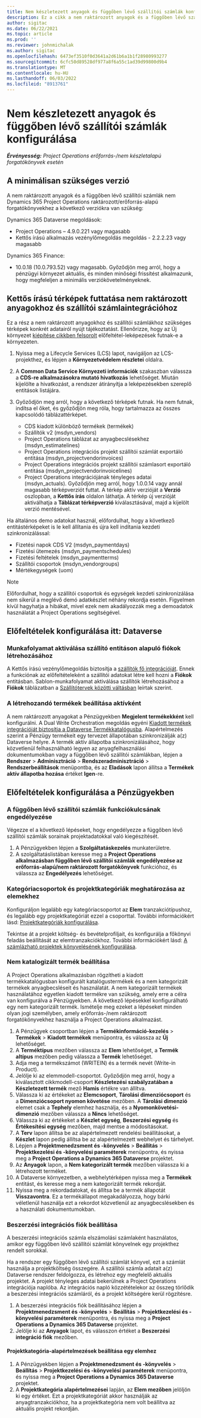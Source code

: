 ```yaml
---
title: Nem készletezett anyagok és függőben lévő szállítói számlák konfigurálása
description: Ez a cikk a nem raktározott anyagok és a függőben lévő szállítói számlák engedélyezését ismerteti.
author: sigitac
ms.date: 06/22/2021
ms.topic: article
ms.prod: ''
ms.reviewer: johnmichalak
ms.author: sigitac
ms.openlocfilehash: 6473ef3510f0d3641a2d61b6a1b1f28980993277
ms.sourcegitcommit: 6cfc50d89528df977a8f6a55c1ad39d99800d9b4
ms.translationtype: MT
ms.contentlocale: hu-HU
ms.lasthandoff: 06/03/2022
ms.locfileid: "8913761"
---
```

# <a name="configure-non-stocked-materials-and-pending-vendor-invoices"></a>Nem készletezett anyagok és függőben lévő szállítói számlák konfigurálása

_**Érvényesség:** Project Operations erőforrás-/nem készletalapú forgatókönyvek esetén_

## <a name="minimum-version-requirement"></a>A minimálisan szükséges verzió

A nem raktározott anyagok és a függőben lévő szállítói számlák nem Dynamics 365 Project Operations raktározott/erőforrás-alapú forgatókönyvekhez a következő verziókra van szükség:

Dynamics 365 Dataverse megoldások:

- Project Operations – 4.9.0.221 vagy magasabb
- Kettős írású alkalmazás vezénylőmegoldás megoldás - 2.2.2.23 vagy magasabb

Dynamics 365 Finance:
- 10.0.18 (10.0.793.52) vagy magasabb. Győződjön meg arról, hogy a pénzügyi környezet aktuális, és minden minőségi frissítést alkalmazunk, hogy megfeleljen a minimális verziókövetelményeknek.

## <a name="run-dual-write-maps-for-non-stocked-materials-and-vendor-invoice-integration"></a>Kettős írású térképek futtatása nem raktározott anyagokhoz és szállítói számlaintegrációhoz

Ez a rész a nem raktározott anyagokhoz és szállítói számlákhoz szükséges térképek konkrét adatairól nyújt tájékoztatást. Ellenőrizze, hogy az Új környezet [kiépítése cikkben felsorolt](../environment/resource-provision-new-environment.md#run-project-operations-dual-write-maps) előfeltétel-leképezések futnak-e a környezeten.

1. Nyissa meg a Lifecycle Services (LCS) lapot, navigáljon az LCS-projekthez, és lépjen a **Környezetvédelem részletei** oldalra.
2. A **Common Data Service Környezeti információk** szakaszban válassza a **CDS-re alkalmazásokra mutató hivatkozás** lehetőséget. Miután kijelölte a hivatkozást, a rendszer átirányítja a leképezésekben szereplő entitások listájára.
3. Győződjön meg arról, hogy a következő térképek futnak. Ha nem futnak, indítsa el őket, és győződjön meg róla, hogy tartalmazza az összes kapcsolódó táblázattérképet.

    - CDS kiadott különböző termékek (termékek)
    - Szállítók v2 (msdyn_vendors)
    - Project Operations táblázat az anyagbecslésekhez (msdyn_estimatelines)
    - Project Operations integrációs projekt szállítói számlát exportáló entitása (msdyn_projectvendorinvoices)
    - Project Operations integrációs projekt szállítói számlasort exportáló entitása (msdyn_projectvendorinvoicelines)
    - Project Operations integrációjának tényleges adatai (msdyn_actuals). Győződjön meg arról, hogy 1.0.0.14 vagy annál magasabb térképverziót futtat. A térkép aktív verzióját a **Verzió** oszlopban, a **Kettős írás** oldalon láthatja. A térkép új verzióját aktiválhatja a **Táblázat térképverzió** kiválasztásával, majd a kijelölt verzió mentésével.

Ha általános demo adatokat használ, előfordulhat, hogy a következő entitástérképeket is le kell állítania és újra kell indítania kezdeti szinkronizálással:
  - Fizetési napok CDS V2 (msdyn_paymentdays)
  - Fizetési ütemezés (msdyn_paymentschedules)
  - Fizetési feltételek (msdyn_paymentterms)
  - Szállítói csoportok (msdyn_vendorgroups)
  - Mértékegységek (uom)

> [!NOTE]
> Előfordulhat, hogy a szállítói csoportok és egységek kezdeti szinkronizálása nem sikerül a meglévő demó adatkészlet néhány rekordja esetén. Figyelmen kívül hagyhatja a hibákat, mivel ezek nem akadályozzák meg a demoadatok használatát a Project Operations segítségével.

## <a name="configure-prerequisites-in-dataverse"></a>Előfeltételek konfigurálása itt: Dataverse

### <a name="activate-workflow-to-create-accounts-based-on-vendor-entity"></a>Munkafolyamat aktiválása szállító entitáson alapuló fiókok létrehozásához

A Kettős írású vezénylőmegoldás biztosítja a [szállítók fő integrációját](/dynamics365/fin-ops-core/dev-itpro/data-entities/dual-write/vendor-mapping). Ennek a funkciónak az előfeltételeként a szállítói adatokat létre kell hozni a **Fiókok** entitásban. Sablon-munkafolyamat aktiválása szállítók létrehozásához a **Fiókok** táblázatban a [Szállítótervek közötti váltásban](/dynamics365/fin-ops-core/dev-itpro/data-entities/dual-write/vendor-switch) leírtak szerint.

### <a name="set-products-to-be-created-as-active"></a>A létrehozandó termékek beállítása aktívként

A nem raktározott anyagokat a Pénzügyekben **Megjelent termékekként** kell konfigurálni. A Dual Write Orchestration megoldás egyéni [Kiadott termékek integrációját biztosítja a Dataverse Termékkatalógusba](/dynamics365/fin-ops-core/dev-itpro/data-entities/dual-write/product-mapping). Alapértelmezés szerint a Pénzügy termékeit egy tervezet állapotában szinkronizálják a(z) Dataverse helyre. A termék aktív állapotba szinkronizálásához, hogy közvetlenül felhasználható legyen az anyagfelhasználási dokumentumokban vagy a függőben lévő szállítói számlákban, lépjen a **Rendszer** > **Adminisztráció** > **Rendszeradminisztráció** > **Rendszerbeállítások** menüpontba, és az **Eladások** lapon állítsa a **Termékek aktív állapotba hozása** értéket **Igen**-re.

## <a name="configure-prerequisites-in-finance"></a>Előfeltételek konfigurálása a Pénzügyekben

### <a name="enable-the-feature-key-for-pending-vendor-invoices"></a>A függőben lévő szállítói számlák funkciókulcsának engedélyezése

Végezze el a következő lépéseket, hogy engedélyezze a függőben lévő szállítói számlák sorainak projektadatokkal való kiegészítését.

1. A Pénzügyekben lépjen a **Szolgáltatáskezelés** munkaterületre.
2. A szolgáltatáslistában keresse meg a **Project Operations alkalmazásban függőben lévő szállítói számlák engedélyezése az erőforrás-alapú/nem raktározott forgatókönyvek** funkcióhoz, és válassza az **Engedélyezés** lehetőséget.

### <a name="define-category-groups-and-project-categories-for-items"></a>Kategóriacsoportok és projektkategóriák meghatározása az elemekhez

Konfiguráljon legalább egy kategóriacsoportot az **Elem** tranzakciótípushoz, és legalább egy projektkategóriát ezzel a csoporttal. További információkért lásd: [Projektkategóriák konfigurálása](../project-accounting/configure-project-categories.md#category-groups).

Tekintse át a projekt költség- és bevételprofiljait, és konfigurálja a főkönyvi feladás beállítását az elemtranzakciókhoz. További információkért lásd: [A számlázható projektek könyvelésének konfigurálása](../project-accounting/configure-accounting-billable-projects.md).

### <a name="set-up-a-write-in-product"></a>Nem katalogizált termék beállítása

A Project Operations alkalmazásban rögzítheti a kiadott termékkatalógusban konfigurált katalógustermékek és a nem kategorizált termékek anyagbecsléseit és használatát. A nem kategorizált termékek használatához egyetlen kiadott termékre van szükség, amely erre a célra van konfigurálva a Pénzügyekben. A következő lépésekkel konfigurálható egy nem kategorizált termék. Ismételje meg ezeket a lépéseket minden olyan jogi személyben, amely erőforrás-/nem raktározott forgatókönyvekhez használja a Project Operations alkalmazást.

1. A Pénzügyek csoportban lépjen a **Termékinformáció-kezelés** > **Termékek** > **Kiadott termékek** menüpontra, és válassza az **Új** lehetőséget.
2. A **Terméktípus** mezőben válassza az **Elem** lehetőséget, a **Termék altípus** mezőben pedig válassza a **Termék** lehetőséget.
3. Adja meg a termékszámot (WRITEIN) és a termék nevét (Write-in Product).
4. Jelölje ki az elemmodell-csoportot. Győződjön meg arról, hogy a kiválasztott cikkmodell-csoport **Készletezési szabályzatában a Készletezett termék** mező **Hamis** értékre van állítva.
5. Válassza ki az értékeket az **Elemcsoport**, **Tárolási dimenziócsoport** és a **Dimenziócsoport nyomon követése** mezőben. A **Tárolási dimenzió** elemet csak a **Tephely** elemhez használja, és a **Nyomonkövetési-dimenzió** mezőben válassza a **Nincs** lehetőséget.
6. Válassza ki az értékeket a **Készlet egység**, **Beszerzési egység** és **Értékesítési egység** mezőben, majd mentse a módosításokat.
7. A **Terv** lapon állítsa be az alapértelmezett rendelési beállításokat, a **Készlet** lapon pedig állítsa be az alapértelmezett webhelyet és tárhelyet.
8. Lépjen a **Projektmenedzsment és -könyvelés** > **Beállítás** > **Projektkezelési és -könyvelési paraméterek** menüpontra, és nyissa meg a **Project Operations a Dynamics 365 Dataverse** projektet. 
9. Az **Anyagok** lapon, a **Nem kategorizált termék** mezőben válassza ki a létrehozott terméket.
10. A Dataverse környezetben, a webhelytérképen nyissa meg a **Termékek** entitást, és keresse meg a nem kategorizált termék rekordját. 
11. Nyissa meg a rekordadatokat, és állítsa be a termék állapotát **Visszavontra**. Ez a termékállapot megakadályozza, hogy bárki véletlenül használja ezt a rekordot közvetlenül az anyagbecslésekben és a használati dokumentumokban.

### <a name="set-up-a-procurement-integration-account"></a>Beszerzési integrációs fiók beállítása

A beszerzési integrációs számla elszámolási számlaként használatos, amikor egy függőben lévő szállítói számlát könyvelnek egy projekthez rendelt sorokkal.

Ha a rendszer egy függőben lévő szállítói számlát könyvel, ezt a számlát használja a projektköltség összegére. A szállítói számla adatait a(z) Dataverse rendszer feldolgozza, és létrehoz egy megfelelő aktuális projektet. A projekt tényleges adatai bekerülnek a Project Operations integrációja naplóba. Az integrációs napló közzétételekor az összeg törlődik a beszerzési integrációs számláról, és a projekt költségére kerül rögzítésre.

1. A beszerzési integrációs fiók beállításához lépjen a **Projektmenedzsment és -könyvelés** > **Beállítás** > **Projektkezelési és -könyvelési paraméterek** menüpontra, és nyissa meg a **Project Operations a Dynamics 365 Dataverse** projektet. 
2. Jelölje ki az **Anyagok** lapot, és válasszon értéket a **Beszerzési integráció fiók** mezőben.

#### <a name="set-up-project-category-defaults-for-an-item"></a>Projektkategória-alapértelmezések beállítása egy elemhez

1. A Pénzügyekben lépjen a **Projektmenedzsment és -könyvelés** > **Beállítás** > **Projektkezelési és -könyvelési paraméterek** menüpontra, és nyissa meg a **Project Operations a Dynamics 365 Dataverse** projektet. 
2. A **Projektkategória alapértelmezései** lapján, az **Elem mezőben** jelöljön ki egy értéket. Ezt a projektkategóriát akkor használják az anyagtranzakciókhoz, ha a projektkategória nem volt beállítva az aktuális projekt rekordján.
